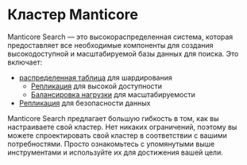 # Кластер Manticore

Manticore Search — это высокораспределенная система, которая предоставляет все необходимые компоненты для создания высокодоступной и масштабируемой базы данных для поиска. Это включает:
* [распределенная таблица](../Creating_a_table/Creating_a_distributed_table/Creating_a_distributed_table.md) для шардирования
  * [Репликация](../Creating_a_cluster/Remote_nodes/Mirroring.md) для высокой доступности
  * [Балансировка нагрузки](../Creating_a_cluster/Remote_nodes/Load_balancing.md) для масштабируемости
* [Репликация](../Creating_a_cluster/Setting_up_replication/Setting_up_replication.md) для безопасности данных

Manticore Search предлагает большую гибкость в том, как вы настраиваете свой кластер. Нет никаких ограничений, поэтому вы можете спроектировать свой кластер в соответствии с вашими потребностями. Просто ознакомьтесь с упомянутыми выше инструментами и используйте их для достижения вашей цели.

<!-- proofread -->
